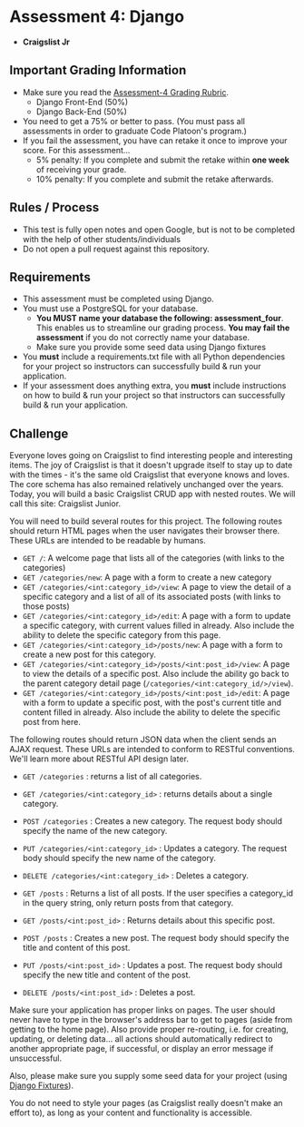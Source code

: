# Assessment 4: Django
- **Craigslist Jr**

## Important Grading Information
- Make sure you read the [Assessment-4 Grading Rubric](https://docs.google.com/spreadsheets/d/11bCD5tstmbPhq8eqQD6NswuFOhiBLEBZv56ujREpPtQ/edit?usp=sharing).
  - Django Front-End (50%)
  - Django Back-End (50%)
- You need to get a 75% or better to pass. (You must pass all assessments in order to graduate Code Platoon's program.)
- If you fail the assessment, you have can retake it once to improve your score. For this assessment... 
  - 5% penalty: If you complete and submit the retake within **one week** of receiving your grade. 
  - 10% penalty: If you complete and submit the retake afterwards.

## Rules / Process
- This test is fully open notes and open Google, but is not to be completed with the help of other students/individuals
- Do not open a pull request against this repository.

## Requirements
- This assessment must be completed using Django. 
- You must use a PostgreSQL for your database.
  - **You MUST name your database the following: assessment_four**. This enables us to streamline our grading process. **You may fail the assessment** if you do not correctly name your database.
  - Make sure you provide some seed data using Django fixtures 
- You **must** include a requirements.txt file with all Python dependencies for your project so instructors can successfully build & run your application.
- If your assessment does anything extra, you **must** include instructions on how to build & run your project so that instructors can successfully build & run your application.

## Challenge
Everyone loves going on Craigslist to find interesting people and interesting items. 
The joy of Craigslist is that it doesn't upgrade itself to stay up to date with the times - it's the same old Craigslist that everyone knows and loves. 
The core schema has also remained relatively unchanged over the years. 
Today, you will build a basic Craigslist CRUD app with nested routes. We will call this site: Craigslist Junior.

You will need to build several routes for this project. 
The following routes should return HTML pages when the user navigates their browser there. 
These URLs are intended to be readable by humans.
- `GET /`: A welcome page that lists all of the categories (with links to the categories)
- `GET /categories/new`: A page with a form to create a new category
- `GET /categories/<int:category_id>/view`: A page to view the detail of a specific category and a list of all of its associated posts (with links to those posts)
- `GET /categories/<int:category_id>/edit`: A page with a form to update a specific category, with current values filled in already. Also include the ability to delete the specific category from this page. 
- `GET /categories/<int:category_id>/posts/new`: A page with a form to create a new post for this category.
- `GET /categories/<int:category_id>/posts/<int:post_id>/view`: A page to view the details of a specific post. Also include the ability go back to the parent category detail page (`/categories/<int:category_id/>/view`).
- `GET /categories/<int:category_id>/posts/<int:post_id>/edit`: A page with a form to update a specific post, with the post's current title and content filled in already. Also include the ability to delete the specific post from here.

The following routes should return JSON data when the client sends an AJAX request.
These URLs are intended to conform to RESTful conventions. We'll learn more about RESTful API design later. 
- `GET /categories` : returns a list of all categories. 
- `GET /categories/<int:category_id>` : returns details about a single category.
- `POST /categories` : Creates a new category. The request body should specify the name of the new category.
- `PUT /categories/<int:category_id>` : Updates a category. The request body should specify the new name of the category.
- `DELETE /categories/<int:category_id>` : Deletes a category. 

- `GET /posts` : Returns a list of all posts. If the user specifies a category_id in the query string, only return posts from that category.
- `GET /posts/<int:post_id>` : Returns details about this specific post.
- `POST /posts` : Creates a new post. The request body should specify the title and content of this post.
- `PUT /posts/<int:post_id>` : Updates a post. The request body should specify the new title and content of the post.
- `DELETE /posts/<int:post_id>` : Deletes a post. 



Make sure your application has proper links on pages. The user should never have to type in the browser's address bar to get to pages (aside from getting to the home page). Also provide proper re-routing, i.e. for creating, updating, or deleting data... all actions should automatically redirect to another appropriate page, if successful, or display an error message if unsuccessful.

Also, please make sure you supply some seed data for your project (using [Django Fixtures](https://docs.djangoproject.com/en/4.0/howto/initial-data/)).

You do not need to style your pages (as Craigslist really doesn't make an effort to), as long as your content and functionality is accessible.